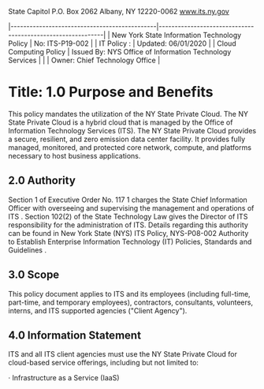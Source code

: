State Capitol P.O. Box 2062 Albany, NY 12220-0062 www.its.ny.gov

|----------------------------------------------|------------------------------------------------------------|
| New York State Information Technology Policy | No:  ITS-P19-002                                           |
| IT Policy :                                  | Updated:  06/01/2020                                       |
| Cloud Computing Policy                       | Issued By:  NYS Office of Information  Technology Services |
|                                              | Owner:  Chief Technology Office                            |

# Title: **1.0 Purpose and Benefits**

This policy mandates the utilization of the NY State Private Cloud. The NY State Private Cloud is a hybrid cloud that is managed by the Office of Information Technology Services (ITS). The NY State Private Cloud provides a secure, resilient, and zero emission data center facility. It provides fully managed, monitored, and protected core network, compute, and platforms necessary to host business applications.

## **2.0 Authority**

Section 1 of Executive Order No. 117 1 charges the State Chief Information Officer with overseeing and supervising the management and operations of ITS . Section 102(2) of the State Technology Law gives the Director of ITS responsibility for the administration of ITS. Details regarding this authority can be found in New York State (NYS) ITS Policy, NYS-P08-002 Authority to Establish Enterprise Information Technology (IT) Policies, Standards and Guidelines .

## **3.0 Scope**

This policy document applies to ITS and its employees (including full-time, part-time, and temporary employees), contractors, consultants, volunteers, interns, and ITS supported agencies ("Client Agency").

## **4.0 Information Statement**

ITS and all ITS client agencies must use the NY State Private Cloud for cloud-based service offerings, including but not limited to:

· Infrastructure as a Service (IaaS)